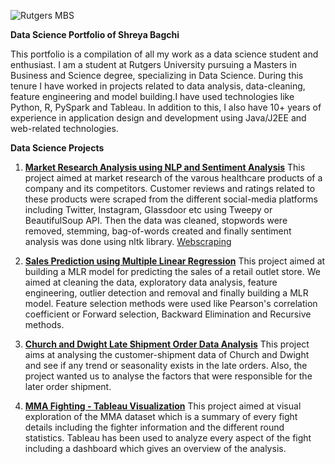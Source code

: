 ![Rutgers MBS](https://mbs.rutgers.edu/sites/mbslive/files/images/slides/MBS%20finally.jpg)

**Data Science Portfolio of Shreya Bagchi**

This portfolio is a compilation of all my work as a data science student and enthusiast. I am a student at Rutgers University pursuing a Masters in Business and Science degree, specializing in Data Science. During this tenure I have worked in projects related to data analysis, data-cleaning, feature engineering and model building.I have used technologies like Python, R, PySpark and Tableau.
               In addition to this, I also have 10+ years of experience in application design and development using Java/J2EE and web-related technologies.

**Data Science Projects**

1. [**Market Research Analysis using NLP and Sentiment Analysis**](https://github.com/shreyabagchi/NLP-and-Sentiment-Analysis)
   This project aimed at market research of the varous healthcare products of a company and its competitors. Customer reviews and ratings related to these products were scraped from the different social-media platforms including Twitter, Instagram, Glassdoor etc using Tweepy or BeautifulSoup API. Then the data was cleaned, stopwords were removed, stemming, bag-of-words  created and finally sentiment analysis was done using nltk library.
[Webscraping](https://github.com/shreyabagchi/Webscraping)


2. [**Sales Prediction using Multiple Linear Regression**](https://github.com/shreyabagchi/Outlet-Sales-Prediction--MLR)
    This project aimed at building a MLR model for predicting the sales of a retail outlet store. We aimed at cleaning the data, exploratory data analysis, feature engineering, outlier detection and removal and finally building a MLR model. Feature selection methods were used like Pearson's correlation coefficient or Forward selection, Backward Elimination and Recursive methods.


3. [**Church and Dwight Late Shipment Order Data Analysis**](https://github.com/shreyabagchi/Late-Shipment-Order-Analysis)
    This project aims at analysing the customer-shipment data of Church and Dwight and see if any trend or seasonality exists in the late orders. Also, the project wanted us to analyse the factors that were responsible for the later order shipment.


4. [**MMA Fighting - Tableau  Visualization**](https://github.com/shreyabagchi/Tableau-Visualization)
   This project aimed at visual exploration of the MMA dataset which is a summary of every fight details including the fighter information and the different round statistics. Tableau has been used to analyze every aspect of the fight including a dashboard which gives an overview of the analysis.



